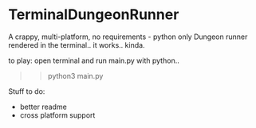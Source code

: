# TerminalDungeonRunner
A crappy, multi-platform, no requirements - python only Dungeon runner rendered in the terminal.. it works.. kinda.

to play: open terminal and run main.py with python..

>> python3 main.py

Stuff to do:
- better readme
- cross platform support
